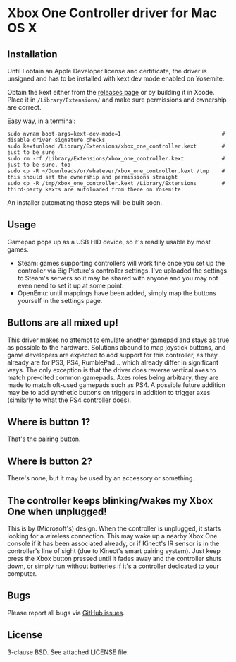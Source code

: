 # Xbox One Controller driver for Mac OS X

## Installation

Until I obtain an Apple Developer license and certificate, the driver is unsigned and has to be installed with kext dev mode enabled on Yosemite.

Obtain the kext either from the [releases page](https://github.com/lloeki/xbox_one_controller/releases) or by building it in Xcode. Place it in `/Library/Extensions/` and make sure permissions and ownership are correct.

Easy way, in a terminal:

```
sudo nvram boot-args=kext-dev-mode=1                                # disable driver signature checks
sudo kextunload /Library/Extensions/xbox_one_controller.kext        # just to be sure
sudo rm -rf /Library/Extensions/xbox_one_controller.kext            # just to be sure, too
sudo cp -R ~/Downloads/or/whatever/xbox_one_controller.kext /tmp    # this should set the ownership and permissions straight
sudo cp -R /tmp/xbox_one_controller.kext /Library/Extensions        # third-party kexts are autoloaded from there on Yosemite
```

An installer automating those steps will be built soon.

## Usage

Gamepad pops up as a USB HID device, so it's readily usable by most games.

- Steam: games supporting controllers will work fine once you set up the controller via Big Picture's controller settings. I've uploaded the settings to Steam's servers so it may be shared with anyone and you may not even need to set it up at some point.
- OpenEmu: until mappings have been added, simply map the buttons yourself in the settings page.

## Buttons are all mixed up!

This driver makes no attempt to emulate another gamepad and stays as true as possible to the hardware. Solutions abound to map joystick buttons, and game developers are expected to add support for this controller, as they already are for PS3, PS4, RumblePad... which already differ in significant ways. The only exception is that the driver does reverse vertical axes to match pre-cited common gamepads. Axes roles being arbitrary, they are made to match oft-used gamepads such as PS4. A possible future addition may be to add synthetic buttons on triggers in addition to trigger axes (similarly to what the PS4 controller does).

## Where is button 1?

That's the pairing button.

## Where is button 2?

There's none, but it may be used by an accessory or something.

## The controller keeps blinking/wakes my Xbox One when unplugged!

This is by (Microsoft's) design. When the controller is unplugged, it starts looking for a wireless connection. This may wake up a nearby Xbox One console if it has been associated already, or if Kinect's IR sensor is in the controller's line of sight (due to Kinect's smart pairing system). Just keep press the Xbox button pressed until it fades away and the controller shuts down, or simply run without batteries if it's a controller dedicated to your computer.

## Bugs

Please report all bugs via [GitHub issues](https://github.com/lloeki/xbox_one_controller/issues).

## License

3-clause BSD. See attached LICENSE file.
